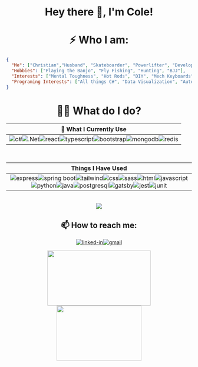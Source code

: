 <!--
**williycole/williycole** is a ✨ _special_ ✨ repository because its `README.md` (this file) appears on your GitHub profile. 
-->

<div align="center">
  
#  Hey there 👋, I'm Cole! 

# ⚡ Who I am: 
  
</div>

```json
{
  "Me": ["Christian","Husband", "Skateboarder", "Powerlifter", "Developer"],
  "Hobbies": ["Playing the Banjo", "Fly Fishing", "Hunting", "BJJ"],
  "Interests": ["Mental Toughness", "Hot Rods", "DIY", "Mech Keyboards", "Anime"],
  "Programing Interests": ["All things C#", "Data Visualization", "Automation", "BigO/Speed"]
}
```
<div align="center">
  
# 👨‍💻 What do I do? 
| 👷 What I Currently Use |
| :-: |
|![c#](https://img.shields.io/badge/C%23-239120?style=for-the-badge&logo=c-sharp&logoColor=white)![.Net](https://img.shields.io/badge/.NET-5C2D91?style=for-the-badge&logo=.net&logoColor=white)![react](https://img.shields.io/badge/React-20232A?style=for-the-badge&logo=react&logoColor=61DAFB)![typescript](https://img.shields.io/badge/TypeScript-007ACC?style=for-the-badge&logo=typescript&logoColor=white)![bootstrap](https://img.shields.io/badge/Bootstrap-563D7C?style=for-the-badge&logo=bootstrap&logoColor=white)![mongodb](https://img.shields.io/badge/MongoDB-4EA94B?style=for-the-badge&logo=mongodb&logoColor=white)![redis](https://img.shields.io/badge/redis-%23DD0031.svg?&style=for-the-badge&logo=redis&logoColor=white) |

  
 <br>
  
  
| Things I Have Used |
| :-: |
|![express](https://img.shields.io/badge/Express.js-000000?style=for-the-badge&logo=express&logoColor=white)![spring boot](https://img.shields.io/badge/Spring_Boot-F2F4F9?style=for-the-badge&logo=spring-boot)![tailwind](https://img.shields.io/badge/Tailwind_CSS-38B2AC?style=for-the-badge&logo=tailwind-css&logoColor=white)![css](https://img.shields.io/badge/CSS3-1572B6?style=for-the-badge&logo=css3&logoColor=white)![sass](https://img.shields.io/badge/SASS-CC6699?style=for-the-badge&logo=sass&logoColor=white)![html](https://img.shields.io/badge/HTML5-E34F26?style=for-the-badge&logo=html5&logoColor=white)![javascript](https://img.shields.io/badge/JavaScript-323330?style=for-the-badge&logo=javascript&logoColor=F7DF1E)![python](https://img.shields.io/badge/Python-3776AB?style=for-the-badge&logo=python&logoColor=white)![java](https://img.shields.io/badge/Java-ED8B00?style=for-the-badge&logo=java&logoColor=white)![postgresql](https://img.shields.io/badge/PostgreSQL-316192?style=for-the-badge&logo=postgresql&logoColor=white)![gatsby](https://img.shields.io/badge/Gatsby-663399?style=for-the-badge&logo=gatsby&logoColor=white)![jest](https://img.shields.io/badge/Jest-C21325?style=for-the-badge&logo=jest&logoColor=white)![junit](https://img.shields.io/badge/Junit5-25A162?style=for-the-badge&logo=junit5&logoColor=white) |

<br>
  
  
<img src="https://github-readme-stats.vercel.app/api?username=williycole&theme=dark&layout=compact"/>

## 📫 How to reach me: 
[![linked-in](https://img.shields.io/badge/Linked_In-0077B5?style=for-the-badge&logo=LinkedIn&logoColor=white)](https://www.linkedin.com/in/cole-boren-4b0b3a50/)[![gmail](https://img.shields.io/badge/Gmail-D14836?style=for-the-badge&logo=Gmail&logoColor=white)](mailto:https://william.cole.boren@gmail.com)

<img src="https://media.giphy.com/media/4Hmjz2sqdtASJ2gFMH/giphy.gif" width="280" height="150"/><img src="https://cdna.artstation.com/p/assets/images/images/020/794/260/original/arkerxx-jao-gundam3.gif?1569208645" width="230" height="150"/>
  
  
</div>
